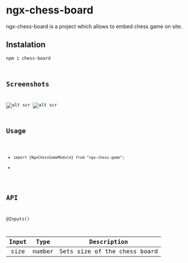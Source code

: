 # ngx-chess-board
ngx-chess-board is a project which allows to embed chess game on site.

## Instalation
<code>npm i chess-board

## Screenshots
![alt scr](https://i.imgur.com/IgPDO19.png)
![alt scr](https://i.imgur.com/OggHrLX.png)

## Usage

* <code>import {NgxChessGameModule} from "ngx-chess-game";</code>
* <code><app-ngx-chess-game></app-ngx-chess-game></code>


## API

@Inputs()

Input | Type | Description    
| :---: | :---: | :---: |
size | number | Sets size of the chess board
